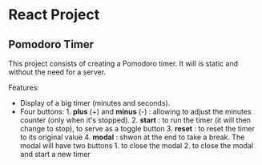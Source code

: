 # React Project
## Pomodoro Timer 

This project consists of creating a Pomodoro timer.
It will is static and without the need for a server.

Features: 
- Display of a big timer (minutes and seconds).
-  Four buttons:
        1. **plus** (+) and **minus** (-) : allowing to adjust the minutes counter (only when it's stopped).
        2. **start** : to run the timer (it will then change to stop), to serve as a toggle button
        3. **reset** :  to reset the timer to its original value
        4. **modal** : shwon at the end to take a break. 
                        The modal will have two buttons
                        1. to close the modal
                        2. to close the modal and start a new timer
